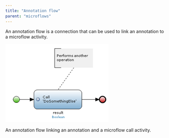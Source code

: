 ```yaml
---
title: "Annotation flow"
parent: "microflows"
---
```

An annotation flow is a connection that can be used to link an annotation to a microflow activity.

![](attachments/819203/918062.png)

An annotation flow linking an annotation and a microflow call activity.
